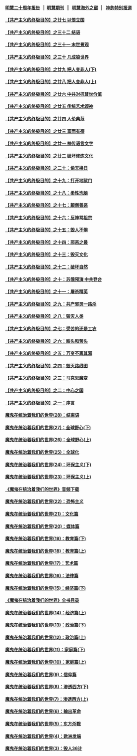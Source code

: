 #### [明慧二十周年报告](https://github.com/gfw-breaker/mh-reports/blob/master/README.md?t=07121637) &nbsp;&nbsp;|&nbsp;&nbsp;[明慧期刊](https://github.com/gfw-breaker/mh-qikan) &nbsp;&nbsp;|&nbsp;&nbsp; [明慧海外之窗](https://github.com/gfw-breaker/mh-news/blob/master/README.md?t=07121637) &nbsp;&nbsp;|&nbsp;&nbsp; [神韵特别报道](https://github.com/gfw-breaker/mh-news/blob/master/shenyun.md?t=07121637) 

#### [【共产主义的终极目的】之廿七 以恨立国](../pages/nsc422/n11336944.md?t=07121637) 

#### [【共产主义的终极目的】之三十二 结语](../pages/nsc422/n11360535.md?t=07121637) 

#### [【共产主义的终极目的】之三十一 末世景观](../pages/nsc422/n11351129.md?t=07121637) 

#### [【共产主义的终极目的】之三十 几成狼世界](../pages/nsc422/n11348280.md?t=07121637) 

#### [【共产主义的终极目的】之廿九 把人变非人(下)](../pages/nsc422/n11344140.md?t=07121637) 

#### [【共产主义的终极目的】之廿八 把人变非人(上)](../pages/nsc422/n11340492.md?t=07121637) 

#### [【共产主义的终极目的】之廿六 中共对抗普世价值](../pages/nsc422/n11324785.md?t=07121637) 

#### [【共产主义的终极目的】之廿五 传统艺术颂神](../pages/nsc422/n11296396.md?t=07121637) 

#### [【共产主义的终极目的】之廿四 人伦典范](../pages/nsc422/n11296397.md?t=07121637) 

#### [【共产主义的终极目的】之廿三 富而有德](../pages/nsc422/n11283598.md?t=07121637) 

#### [【共产主义的终极目的】之廿一 神传语言文字](../pages/nsc422/n11263265.md?t=07121637) 

#### [【共产主义的终极目的】之廿二 破坏修炼文化](../pages/nsc422/n11245728.md?t=07121637) 

#### [【共产主义的终极目的】之二十：偷天换日](../pages/nsc422/n11238846.md?t=07121637) 

#### [【共产主义的终极目的】之十九：打开地狱门](../pages/nsc422/n11206376.md?t=07121637) 

#### [【共产主义的终极目的】之十八：柔性洗脑](../pages/nsc422/n11199994.md?t=07121637) 

#### [【共产主义的终极目的】之十七：颠倒善恶](../pages/nsc422/n11179782.md?t=07121637) 

#### [【共产主义的终极目的】之十六：反神骂祖宗](../pages/nsc422/n11166798.md?t=07121637) 

#### [【共产主义的终极目的】之十五：毁人不倦](../pages/nsc422/n11166792.md?t=07121637) 

#### [【共产主义的终极目的】之十四：邪恶之最](../pages/nsc422/n11150249.md?t=07121637) 

#### [【共产主义的终极目的】之十三：毁灭文化](../pages/nsc422/n11135227.md?t=07121637) 

#### [【共产主义的终极目的】之十二：破坏自然](../pages/nsc422/n11135214.md?t=07121637) 

#### [【共产主义的终极目的】之十：苏俄预演 中共登台](../pages/nsc422/n11118424.md?t=07121637) 

#### [【共产主义的终极目的】之十一：屠杀精英](../pages/nsc422/n11118442.md?t=07121637) 

#### [【共产主义的终极目的】之九：共产邪灵一路杀](../pages/nsc422/n11114139.md?t=07121637) 

#### [【共产主义的终极目的】之八：毁灭人类](../pages/nsc422/n11108503.md?t=07121637) 

#### [【共产主义的终极目的】之七：受苦的还是工农](../pages/nsc422/n11101809.md?t=07121637) 

#### [【共产主义的终极目的】之六：甜头和苦头](../pages/nsc422/n11096971.md?t=07121637) 

#### [【共产主义的终极目的】之五：万变不离其邪](../pages/nsc422/n11091285.md?t=07121637) 

#### [【共产主义的终极目的】之四：毁灭路线图](../pages/nsc422/n11086284.md?t=07121637) 

#### [【共产主义的终极目的】之三：马克思魔变](../pages/nsc422/n11061941.md?t=07121637) 

#### [【共产主义的终极目的】之二：中心之国](../pages/nsc422/n11047728.md?t=07121637) 

#### [【共产主义的终极目的】之一：序言](../pages/nsc422/n11086077.md?t=07121637) 

#### [魔鬼在统治着我们的世界(28)：结束语](../pages/nsc422/n10936246.md?t=07121637) 

#### [魔鬼在统治着我们的世界(27)：全球野心(下)](../pages/nsc422/n10928319.md?t=07121637) 

#### [魔鬼在统治着我们的世界(26)：全球野心(上)](../pages/nsc422/n10900318.md?t=07121637) 

#### [魔鬼在统治着我们的世界(25)：全球化](../pages/nsc422/n10788205.md?t=07121637) 

#### [魔鬼在统治着我们的世界(24)：环保主义(下)](../pages/nsc422/n10695307.md?t=07121637) 

#### [魔鬼在统治着我们的世界(23)：环保主义(上)](../pages/nsc422/n10688613.md?t=07121637) 

#### [《魔鬼在统治着我们的世界》音频下载](../pages/nsc422/n10635553.md?t=07121637) 

#### [魔鬼在统治着我们的世界(22)：恐怖主义](../pages/nsc422/n10614727.md?t=07121637) 

#### [魔鬼在统治着我们的世界(21)：文化篇](../pages/nsc422/n10597706.md?t=07121637) 

#### [魔鬼在统治着我们的世界(20)：媒体篇](../pages/nsc422/n10586579.md?t=07121637) 

#### [魔鬼在统治着我们的世界(19)：教育篇(下)](../pages/nsc422/n10564808.md?t=07121637) 

#### [魔鬼在统治着我们的世界(18)：教育篇(上)](../pages/nsc422/n10526970.md?t=07121637) 

#### [魔鬼在统治着我们的世界(17)：艺术篇](../pages/nsc422/n10499093.md?t=07121637) 

#### [魔鬼在统治着我们的世界(16)：法律篇](../pages/nsc422/n10485969.md?t=07121637) 

#### [魔鬼在统治着我们的世界(15)：经济篇(下)](../pages/nsc422/n10469975.md?t=07121637) 

#### [《魔鬼在统治着我们的世界》全书目录](../pages/nsc422/n10464261.md?t=07121637) 

#### [魔鬼在统治着我们的世界(14)：经济篇(上)](../pages/nsc422/n10457370.md?t=07121637) 

#### [魔鬼在统治着我们的世界(13)：政治篇(下)](../pages/nsc422/n10448270.md?t=07121637) 

#### [魔鬼在统治着我们的世界(12)：政治篇(上)](../pages/nsc422/n10444576.md?t=07121637) 

#### [魔鬼在统治着我们的世界(11)：家庭篇(下)](../pages/nsc422/n10440961.md?t=07121637) 

#### [魔鬼在统治着我们的世界(10)：家庭篇(上)](../pages/nsc422/n10435448.md?t=07121637) 

#### [魔鬼在统治着我们的世界(9)：信仰篇](../pages/nsc422/n10432159.md?t=07121637) 

#### [魔鬼在统治着我们的世界(8)：渗透西方(下)](../pages/nsc422/n10429603.md?t=07121637) 

#### [魔鬼在统治着我们的世界(7)：渗透西方(上)](../pages/nsc422/n10426013.md?t=07121637) 

#### [魔鬼在统治着我们的世界(6)：输出革命](../pages/nsc422/n10421536.md?t=07121637) 

#### [魔鬼在统治着我们的世界(5)：东方杀戮](../pages/nsc422/n10417707.md?t=07121637) 

#### [魔鬼在统治着我们的世界(4)：欧洲发端](../pages/nsc422/n10414890.md?t=07121637) 

#### [魔鬼在统治着我们的世界(3)：毁人36计](../pages/nsc422/n10411583.md?t=07121637) 

